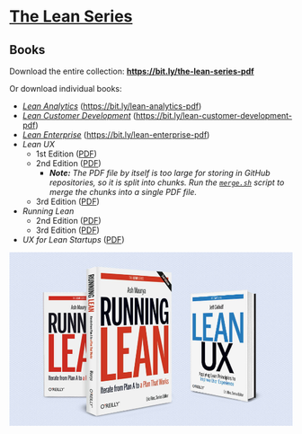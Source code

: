 # [The Lean Series](https://theleanstartup.com/the-lean-series)

## Books

Download the entire collection: **<https://bit.ly/the-lean-series-pdf>**

Or download individual books:

* [_Lean Analytics_](./books/PDF/Lean%20Analytics.pdf) (<https://bit.ly/lean-analytics-pdf>)
* [_Lean Customer Development_](./books/PDF/Lean%20Customer%20Development.pdf) (<https://bit.ly/lean-customer-development-pdf>)
* [_Lean Enterprise_](./books/PDF/Lean%20Enterprise.pdf) (<https://bit.ly/lean-enterprise-pdf>)
* _Lean UX_
    * 1st Edition ([PDF](./books/PDF/Lean%20UX/Lean%20UX%20(1st%20Edition).pdf))
    * 2nd Edition ([PDF](./books/PDF/Lean%20UX/Lean%20UX%20(2nd%20Edition)/))
        * _**Note:** The PDF file by itself is too large for storing in GitHub repositories, so it is split into chunks. Run the [`merge.sh`](./books/PDF/Lean%20UX/Lean%20UX%20(2nd%20Edition)/merge.sh) script to merge the chunks into a single PDF file._
    * 3rd Edition ([PDF](./books/PDF/Lean%20UX/Lean%20UX%20(3rd%20Edition).pdf))
* _Running Lean_
    * 2nd Edition ([PDF](./books/PDF/Running%20Lean/Running%20Lean%20(2nd%20Edition).pdf))
    * 3rd Edition ([PDF](./books/PDF/Running%20Lean/Running%20Lean%20(3rd%20Edition).pdf))
* _UX for Lean Startups_ ([PDF](./books/PDF/UX%20for%20Lean%20Startups.pdf))

![](<./images/The Lean Series books.jpg>)